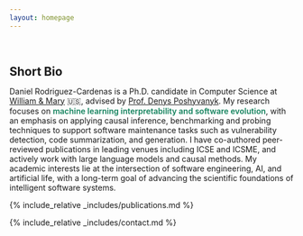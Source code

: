 ```yaml
---
layout: homepage
---
```


<h1 id="about-me"></h1>

<h2 style="margin: 60px 0px 10px;">Short Bio</h2>

Daniel Rodriguez-Cardenas is  a Ph.D. candidate in Computer Science at [William & Mary](https://www.wm.edu/) 🇺🇸, advised by [Prof. Denys Poshyvanyk](https://www.cs.wm.edu/~denys/). My research focuses on <strong style="color: #13825d; font-weight:600">machine learning interpretability and software evolution</strong>, with an emphasis on applying causal inference, benchmarking and probing techniques to support software maintenance tasks such as vulnerability detection, code summarization, and generation. I have co-authored peer-reviewed publications in leading venues including ICSE and ICSME, and actively work with large language models and causal methods. My academic interests lie at the intersection of software engineering, AI, and artificial life, with a long-term goal of advancing the scientific foundations of intelligent software systems.

<!--
<strong style="color:#e74d3c; font-weight:600"><strong style="color:#e74d3c; font-weight:600">I am currently on the 2023-2024 academic job market, looking for faculty positions in CS, CSE, ECE, IEOR, etc., related to Artificial Intelligence, Computer Vision, and Machine Learning. Please feel free to contact me if you are interested. I am also happy to give talks on my research in related seminars.</strong></strong>
-->

<!--% include_relative _includes/news.md %}-->

{% include_relative _includes/publications.md %}

<!-- {% include_relative _includes/preprints.md %} -->

<!--{% include_relative _includes/teaching.md %}

{% include_relative _includes/services.md %}

{% include_relative _includes/awards.md %}-->

{% include_relative _includes/contact.md %}
